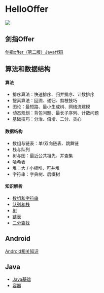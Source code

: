 
# HelloOffer  

<img src="https://img.shields.io/badge/%E5%AD%A6%E4%B9%A0%E8%80%85-zohar.zzh-brightgreen.svg" />

## 剑指Offer

[剑指offer（第二版）Java代码](https://github.com/ZoharAndroid/HelloOffer/blob/master/offer/README.md)

## 算法和数据结构

#### 算法
* 排序算法：快速排序、归并排序、计数排序
* 搜索算法：回溯、递归、剪枝技巧
* 图论：最短路、最小生成树、网络流建模
* 动态规划：背包问题、最长子序列、计数问题
* 基础技巧：分治、倍增、二分、贪心

#### 数据结构
* 数组与链表：单/双向链表、跳舞链
* 栈与队列
* 树与图：最近公共祖先、并查集
* 哈希表
* 堆：大 / 小根堆、可并堆
* 字符串：字典树、后缀树

#### 知识解析
* [数组和字符串](https://github.com/ZoharAndroid/HelloOffer/tree/master/algorithm/%E6%95%B0%E7%BB%84%E5%92%8C%E5%AD%97%E7%AC%A6%E4%B8%B2)
* [队列和栈](https://github.com/ZoharAndroid/HelloOffer/tree/master/algorithm/%E9%98%9F%E5%88%97%E5%92%8C%E6%A0%88)
* [树](https://github.com/ZoharAndroid/HelloOffer/tree/master/algorithm/%E6%A0%91)
* [链表](https://github.com/ZoharAndroid/HelloOffer/tree/master/algorithm/%E9%93%BE%E8%A1%A8)
* [二分查找](https://github.com/ZoharAndroid/HelloOffer/tree/master/algorithm/%E4%BA%8C%E5%88%86%E6%9F%A5%E6%89%BE)

## Android

[Android相关知识](https://github.com/ZoharAndroid/HelloOffer/tree/master/Android)

## Java

* [Java基础](https://github.com/ZoharAndroid/HelloOffer/blob/master/Java/Java%E5%9F%BA%E7%A1%80.md)
* [容器](https://github.com/ZoharAndroid/HelloOffer/blob/master/Java/%E5%AE%B9%E5%99%A8.md)